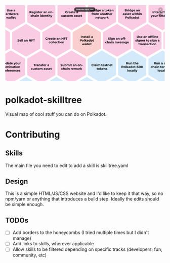 ![Skilltree](./assets/skillz.png)

# polkadot-skilltree

Visual map of cool stuff you can do on Polkadot. 

# Contributing 

## Skills 

The main file you need to edit to add a skill is skilltree.yaml 

## Design 

This is a simple HTML/JS/CSS website and I'd like to keep it that way, so no npm/yarn or anything that introduces a build step. Ideally the edits should be simple enough.

## TODOs

- [ ] Add borders to the honeycombs (I tried multiple times but I didn't manage) 
- [ ] Add links to skills, wherever applicable
- [ ] Allow skills to be filtered depending on specific tracks (developers, fun, community, etc)
